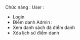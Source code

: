 Chức năng :
User : 
+ Login
+ Điểm danh
Admin :
+ Xem danh sách đã điểm danh
+ Xóa lịch sử điểm danh  
